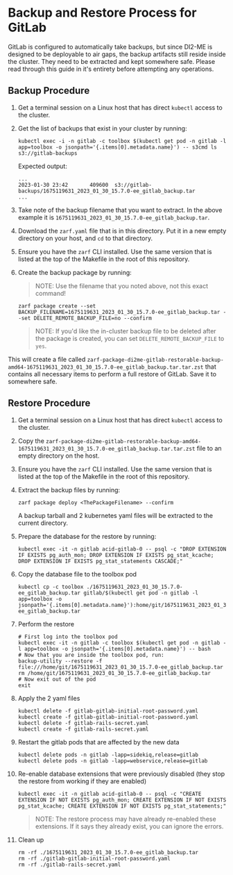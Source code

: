 # Backup and Restore Process for GitLab

GitLab is configured to automatically take backups, but since DI2-ME is designed to be deployable to air gaps, the backup artifacts still reside inside the cluster. They need to be extracted and kept somewhere safe. Please read through this guide in it's entirety before attempting any operations.

## Backup Procedure

1. Get a terminal session on a Linux host that has direct `kubectl` access to the cluster.
1. Get the list of backups that exist in your cluster by running:

    ```shell
    kubectl exec -i -n gitlab -c toolbox $(kubectl get pod -n gitlab -l app=toolbox -o jsonpath='{.items[0].metadata.name}') -- s3cmd ls s3://gitlab-backups
    ```

    Expected output:

    ```shell
    ...
    2023-01-30 23:42       409600  s3://gitlab-backups/1675119631_2023_01_30_15.7.0-ee_gitlab_backup.tar
    ...
    ```

1. Take note of the backup filename that you want to extract. In the above example it is `1675119631_2023_01_30_15.7.0-ee_gitlab_backup.tar`.
1. Download the `zarf.yaml` file that is in this directory. Put it in a new empty directory on your host, and `cd` to that directory.
1. Ensure you have the `zarf` CLI installed. Use the same version that is listed at the top of the Makefile in the root of this repository.
1. Create the backup package by running:

    > NOTE: Use the filename that you noted above, not this exact command!

    ```shell
    zarf package create --set BACKUP_FILENAME=1675119631_2023_01_30_15.7.0-ee_gitlab_backup.tar --set DELETE_REMOTE_BACKUP_FILE=no --confirm
    ```

    > NOTE: If you'd like the in-cluster backup file to be deleted after the package is created, you can set `DELETE_REMOTE_BACKUP_FILE` to `yes`.

This will create a file called `zarf-package-di2me-gitlab-restorable-backup-amd64-1675119631_2023_01_30_15.7.0-ee_gitlab_backup.tar.tar.zst` that contains all necessary items to perform a full restore of GitLab. Save it to somewhere safe.

## Restore Procedure

1. Get a terminal session on a Linux host that has direct `kubectl` access to the cluster.
1. Copy the `zarf-package-di2me-gitlab-restorable-backup-amd64-1675119631_2023_01_30_15.7.0-ee_gitlab_backup.tar.tar.zst` file to an empty directory on the host.
1. Ensure you have the `zarf` CLI installed. Use the same version that is listed at the top of the Makefile in the root of this repository.
1. Extract the backup files by running:

    ```shell
    zarf package deploy <ThePackageFilename> --confirm
    ```

    A backup tarball and 2 kubernetes yaml files will be extracted to the current directory.

1. Prepare the database for the restore by running:

    ```shell
    kubectl exec -it -n gitlab acid-gitlab-0 -- psql -c "DROP EXTENSION IF EXISTS pg_auth_mon; DROP EXTENSION IF EXISTS pg_stat_kcache; DROP EXTENSION IF EXISTS pg_stat_statements CASCADE;"
    ```

1. Copy the database file to the toolbox pod

    ```shell
    kubectl cp -c toolbox ./1675119631_2023_01_30_15.7.0-ee_gitlab_backup.tar gitlab/$(kubectl get pod -n gitlab -l app=toolbox -o jsonpath='{.items[0].metadata.name}'):home/git/1675119631_2023_01_30_15.7.0-ee_gitlab_backup.tar
    ```

1. Perform the restore

    ```shell
    # First log into the toolbox pod
    kubectl exec -it -n gitlab -c toolbox $(kubectl get pod -n gitlab -l app=toolbox -o jsonpath='{.items[0].metadata.name}') -- bash
    # Now that you are inside the toolbox pod, run:
    backup-utility --restore -f file:///home/git/1675119631_2023_01_30_15.7.0-ee_gitlab_backup.tar
    rm /home/git/1675119631_2023_01_30_15.7.0-ee_gitlab_backup.tar
    # Now exit out of the pod
    exit
    ```

1. Apply the 2 yaml files

    ```shell
    kubectl delete -f gitlab-gitlab-initial-root-password.yaml
    kubectl create -f gitlab-gitlab-initial-root-password.yaml
    kubectl delete -f gitlab-rails-secret.yaml
    kubectl create -f gitlab-rails-secret.yaml
    ```

1. Restart the gitlab pods that are affected by the new data

    ```shell
    kubectl delete pods -n gitlab -lapp=sidekiq,release=gitlab
    kubectl delete pods -n gitlab -lapp=webservice,release=gitlab
    ```

1. Re-enable database extensions that were previously disabled (they stop the restore from working if they are enabled)

    ```shell
    kubectl exec -it -n gitlab acid-gitlab-0 -- psql -c "CREATE EXTENSION IF NOT EXISTS pg_auth_mon; CREATE EXTENSION IF NOT EXISTS pg_stat_kcache; CREATE EXTENSION IF NOT EXISTS pg_stat_statements;"
    ```

    > NOTE: The restore process may have already re-enabled these extensions. If it says they already exist, you can ignore the errors.

1. Clean up

    ```shell
    rm -rf ./1675119631_2023_01_30_15.7.0-ee_gitlab_backup.tar
    rm -rf ./gitlab-gitlab-initial-root-password.yaml
    rm -rf ./gitlab-rails-secret.yaml
    ```
